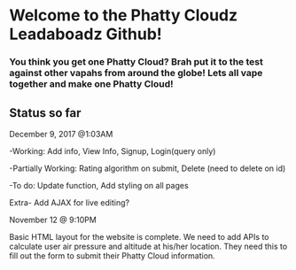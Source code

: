 <h1>Welcome to the Phatty Cloudz Leadaboadz Github!</h1>
<h3>You think you get one Phatty Cloud? Brah put it to the test against other vapahs from around the globe! Lets all vape together and make one Phatty Cloud!</h3>

<h2>Status so far</h2>

December 9, 2017 @1:03AM

<p>-Working: Add info, View Info, Signup, Login(query only)</p> 
<p>-Partially Working: Rating algorithm on submit, Delete (need to delete on id)</p>
<p>-To do: Update function, Add styling on all pages</p>

Extra- Add AJAX for live editing?

November 12 @ 9:10PM

Basic HTML layout for the website is complete. We need to add APIs to calculate user air pressure and altitude at his/her location. They need this to fill out the form to submit their Phatty Cloud information. 

